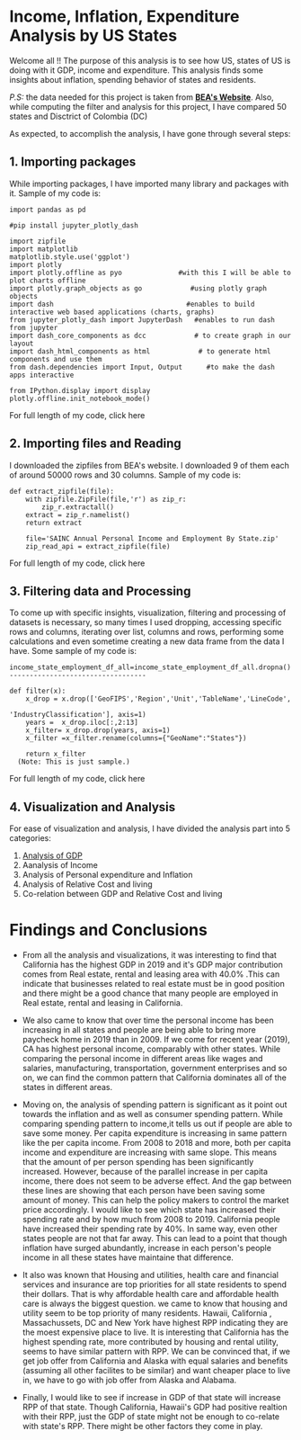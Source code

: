 
# Income, Inflation, Expenditure Analysis by US States

Welcome all !! The purpose of this analysis is to see how US, states of US is doing with it GDP, income and expenditure. This analysis finds some insights about inflation, spending behavior of states and residents. 

*_P.S:_* the data needed for this project is taken from **[BEA's Website](https://apps.bea.gov/regional/downloadzip.cfm)**. Also, while computing the filter and analysis 
for this project, I have compared 50 states and Disctrict of Colombia (DC)

As expected, to accomplish the analysis, I have gone through several steps:

## 1. Importing packages
While importing packages, I have imported many library and packages with it. Sample of my code is:
```
import pandas as pd

#pip install jupyter_plotly_dash

import zipfile
import matplotlib
matplotlib.style.use('ggplot')
import plotly
import plotly.offline as pyo              #with this I will be able to plot charts offline
import plotly.graph_objects as go            #using plotly graph objects
import dash                                 #enables to build interactive web based applications (charts, graphs)
from jupyter_plotly_dash import JupyterDash   #enables to run dash from jupyter
import dash_core_components as dcc            # to create graph in our layout 
import dash_html_components as html            # to generate html components and use them
from dash.dependencies import Input, Output      #to make the dash apps interactive

from IPython.display import display
plotly.offline.init_notebook_mode()
```
For full length of my code, click here

## 2. Importing files and Reading
I downloaded the zipfiles from BEA's website. I downloaded 9 of them each of around 50000 rows and 30 columns.
Sample of my code is:
```
def extract_zipfile(file):                        
    with zipfile.ZipFile(file,'r') as zip_r:
        zip_r.extractall()
    extract = zip_r.namelist()
    return extract
    
    file='SAINC Annual Personal Income and Employment By State.zip'
    zip_read_api = extract_zipfile(file)
  ```
 For full length of my code, click here
## 3. Filtering data and Processing
To come up with specific insights, visualization, filtering and processing of datasets is necessary, so many times I used dropping, accessing specific rows and columns, iterating over list, columns and rows, performing some calculations and even sometime creating a new data frame from the data I have.
Some sample of my code is:

```
income_state_employment_df_all=income_state_employment_df_all.dropna()
----------------------------------

def filter(x):
    x_drop = x.drop(['GeoFIPS','Region','Unit','TableName','LineCode',
                                                               'IndustryClassification'], axis=1)
    years =  x_drop.iloc[:,2:13]
    x_filter= x_drop.drop(years, axis=1)
    x_filter =x_filter.rename(columns={"GeoName":"States"})
    
    return x_filter  
  (Note: This is just sample.)
```
For full length of my code, click here
## 4. Visualization and Analysis
  
  For ease of visualization and analysis, I have divided the analysis part into 5 categories:
  1. [Analysis of GDP](GDP.md)
  2. Aanalysis of Income
  3. Analysis of Personal expenditure and Inflation
  4. Analysis of Relative Cost and living
  5. Co-relation between GDP and Relative Cost and living
  
 # Findings and Conclusions
 
 * From all the analysis and visualizations, it was interesting to find that California has the highest GDP in 2019 and it's GDP major contribution comes 
 from Real estate, rental and leasing area with 40.0% .This can indicate that businesses related to real estate must be in good position and there might be a 
 good chance that many people are employed in Real estate, rental and leasing in California.
 
 * We also came to know that over time the personal income has been increasing in all states and people are being able to bring more paycheck home in 2019 
 than in 2009. If we come for recent year (2019), CA has highest personal income, comparably with other states. While comparing the personal income in 
 different areas like wages and salaries, manufacturing, transportation, government enterprises and so on, we can find the common pattern that California 
 dominates all of the states in different areas. 
 
 * Moving on, the analysis of spending pattern is significant as it point out towards the inflation and as well as consumer spending pattern. While comparing
 spending pattern to income,it tells us out if people are able to save some money. Per capita expenditure is increasing in same pattern like the per 
 capita income. From 2008 to 2018 and more, both per capita income and expenditure are increasing with same slope. This means that the amount of per person
 spending has been significantly increased. However, because of the parallel increase in per capita income, there does not seem to be adverse effect. 
 And the gap between these lines are showing that each person have been saving some amount of money. This can help the policy makers to control the market 
 price accordingly. I would like to see which state has increased their spending rate and by how much from 2008 to 2019. California people have increased 
 their spending rate by 40%. In same way, even other states people are not that far away. This can lead to a point that though inflation have surged 
 abundantly, increase in each person's people income in all these states have maintaine that difference. 
 
 * It also was known that Housing and utilities, health care and financial services and insurance are top priorities for all state residents to spend their 
 dollars. That is why affordable health care and affordable health care is always the biggest question. we came to know that housing and utility seem to be
 top priority of many residents. Hawaii, California , Massachussets, DC and New York have highest RPP indicating they are the moest expensive place to live.
 It is interesting that California has the highest spending rate, more contributed by housing and rental utility, seems to have similar pattern with RPP. 
 We can be convinced that, if we get job offer from California and Alaska with equal salaries and benefits (assuming all other facilites to be similar) and 
 want cheaper place to live in, we have to go with job offer from Alaska and Alabama.

* Finally, I would like to see if increase in GDP of that state will increase RPP of that state. Though California, Hawaii's GDP had positive realtion 
with their RPP, just the GDP of state might not be enough to co-relate with state's RPP. There might be other factors they come in play.


  


